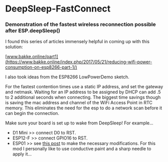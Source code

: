 # DeepSleep-FastConnect
### Demonstration of the fastest wireless reconnection possible after ESP.deepSleep()


  I found this series of articles immensely helpful in coming up with this solution:
  
  [www.bakke.online/part1](https://www.bakke.online/index.php/2017/05/21/reducing-wifi-power-consumption-on-esp8266-part-1/)
  
  I also took ideas from the ESP8266 LowPowerDemo sketch.
  
  For the fastest contention times use a static IP address, and set the gateway and netmask.
  Waiting for an IP address to be assigned by DHCP can add .5 to 2 additional seconds when connecting.
  The biggest time savings though is saving the mac address and channel of the WiFi Access Point in RTC
  memory.  This eliminates the need for the esp to do a network scan before it can begin the connection.

  Make sure your board is set up to wake from DeepSleep! For example...
+  D1 Mini >> connect D0 to RST.
+  ESP12-F >> connect GPIO16 to RST.
+  ESP01   >> see [this post](https://blog.enbiso.com/post/esp-01-deep-sleep/) to make the necessary modifications. For this mod I personally like to use conductive paint and a sharp needle to apply it...
